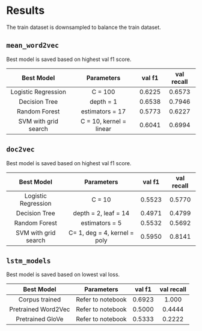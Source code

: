 # Results
The train dataset is downsampled to balance the train dataset.

## `mean_word2vec`
Best model is saved based on highest val f1 score.

Best Model | Parameters | val f1 | val recall
:-----: | :-----: | :-----: | :-----:
Logistic Regression | C = 100 | 0.6225 | 0.6573
Decision Tree | depth = 1 | 0.6538 | 0.7946
Random Forest | estimators = 17 | 0.5773 | 0.6227
SVM with grid search | C = 10, kernel = linear | 0.6041 | 0.6994

## `doc2vec`
Best model is saved based on highest val f1 score.

Best Model | Parameters | val f1 | val recall
:-----: | :-----: | :-----: | :-----:
Logistic Regression | C = 10 | 0.5523 | 0.5770
Decision Tree | depth = 2, leaf = 14 | 0.4971 | 0.4799
Random Forest | estimators = 5 | 0.5532 | 0.5692
SVM with grid search | C= 1, deg = 4, kernel = poly | 0.5950 | 0.8141

## `lstm_models`
Best model is saved based on lowest val loss.

Best Model | Parameters | val f1 | val recall
:-----: | :-----: | :-----: | :-----:
Corpus trained | Refer to notebook | 0.6923 | 1.000
Pretrained Word2Vec | Refer to notebook | 0.5000 | 0.4444
Pretrained GloVe | Refer to notebook | 0.5333 | 0.2222